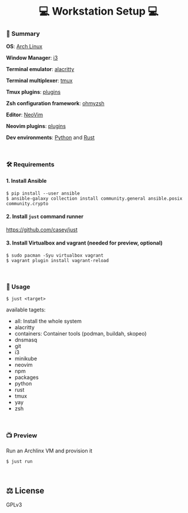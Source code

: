 <div align="center">
    <h1> 💻  Workstation Setup 💻 </h1>
</div>

### 📜 Summary

**OS**: [Arch Linux](https://wiki.archlinux.org/title/Arch_Linux)

**Window Manager**: [i3](https://github.com/i3/i3)

**Terminal emulator**: [alacritty](https://github.com/alacritty/alacritty)

**Terminal multiplexer**: [tmux](https://github.com/tmux/tmux)

**Tmux plugins**: [plugins](https://github.com/pythops/workstation/blob/master/roles/setup/files/config/tmux/tmux.conf#L60)

**Zsh configuration framework**: [ohmyzsh](https://github.com/ohmyzsh/ohmyzsh)

**Editor**: [NeoVim](https://github.com/neovim/neovim)

**Neovim plugins**: [plugins](https://github.com/pythops/workstation/blob/master/roles/setup/files/config/nvim/plugins.vim)

**Dev environments**: [Python]() and [Rust]()

<br/>

### 🛠️ Requirements

#### 1. Install Ansible
```
$ pip install --user ansible
$ ansible-galaxy collection install community.general ansible.posix community.crypto
```

#### 2. Install `just` command runner
https://github.com/casey/just

#### 3. Install Virtualbox and vagrant (needed for preview, optional)
```
$ sudo pacman -Syu virtualbox vagrant
$ vagrant plugin install vagrant-reload
```

<br/>

### 🔬 Usage
```
$ just <target>
```

available tagets:
- all: Install the whole system
- alacritty
- containers: Container tools (podman, buildah, skopeo)
- dnsmasq
- git
- i3
- minikube
- neovim
- npm
- packages
- python
- rust
- tmux
- yay
- zsh

<br/>

### 📺 Preview

Run an Archlinx VM and provision it
```
$ just run
```

<br/>

## ⚖️  License
GPLv3
